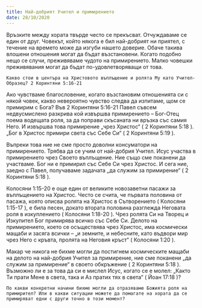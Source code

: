 ```yaml
---
title: Най-добрият Учител и примирението
date: 28/10/2020
---
```


Връзките между хората твърде често се прекъсват. Отчуждаваме се един от друг. Човекът, който някога е бил най-добрият ни приятел, с течение на времето може да изгуби нашето доверие. Обаче такива влошени отношения могат да бъдат възстановени. Когато подобно нещо се случи, преживяваме чудото на примирението. Малко човешки преживявания могат да бъдат по-удовлетворяващи от това.

`Какво стои в центъра на Христовото въплъщение и ролята Му като Учител-Образец? 2 Коринтяни 5:16-21`

Ако чувстваме благословение, когато възстановим отношенията си с някой човек, какво невероятно чувство следва да изпитаме, щом се примирим с Бога? Във 2 Коринтяни 5:16-21 Павел съвсем недвусмислено разкрива кой извършва примирението – Бог-Отец поема водещата роля, за да поправи скъсаната ни връзка със самия Него. И извършва това примирение „чрез Христос“ ( 2 Коринтяни 5:18 ). „Бог в Христос примири света със Себе Си“ ( 2 Коринтяни 5:19 ).

Въпреки това ние не сме просто доволни консуматори на примирението. Трябва да се учим от най-добрия Учител. Исус участва в примирението чрез Своето въплъщение. Ние също сме поканени да участваме. Бог ни е примирил със Себе Си чрез Христос. И сега ние, заедно с Павел, получаваме задачата „да служим за примирение“ ( 2 Коринтяни 5:18 ).

Колосяни 1:15-20 е още един от великите новозаветни пасажи за въплъщението на Христос. Често се счита, че първата половина от пасажа, която описва ролята на Христос в Сътворението ( Колосяни 1:15-17 ), е била песен, докато втората половина разглежда Неговата роля в изкуплението ( Колосяни 1:18-20 ). Чрез ролята Си на Творец и Изкупител Бог примирява всичко със Себе Си. Делото на примирението, което се осъществява чрез Христос, има космически мащаби и засяга всички – „и земните, и небесните, като въдвори мир чрез Него с кръвта, пролята на Неговия кръст“ ( Колосяни 1:20 ).

Макар че никога не бихме могли да постигнем космическите мащаби на делото на най-добрия Учител за примирение, ние сме поканени „да служим за примирение“ в своето обкръжение ( 2 Коринтяни 5:18 ). Възможно ли е за това да си е мислел Исус, когато се е молел: „Както Ти прати Мене в света, така и Аз пратих тях в света“ ( Йоан 17:18 )?

`По какви конкретни начини бихме могли да отразяваме Божията роля на примирител? Или в какви ситуации можете да помагате на хората да се примиряват едни с други точно в този момент?`